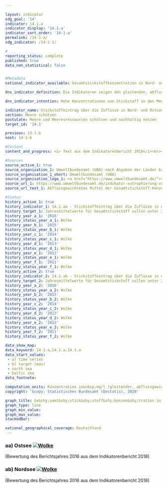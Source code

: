 ```yaml
---
                   
layout: indicator                   
sdg_goal: '14'                   
indicator: 14.1.a                   
indicator_display: '14.1.a'                   
indicator_sort_order: '14-1-a'                   
permalink: /14-1-a/                   
sdg_indicator: /14-1-1/                   

#                   
reporting_status: complete                   
published: true                   
data_non_statistical: false                   


#Metadata                   
national_indicator_available: Gesamtstickstoffkonzentration in Nord- und Ostsee                   

dns_indicator_definition: Die Indikatoren zeigen den gleitenden, abflussgewichteten Fünfjahresdurchschnitt der Stick&shy;stoff&shy;kon&shy;zen&shy;tra&shy;tionen in Milligramm (mg) Stickstoff pro Liter (l) Wasserabfluss von Flüssen in die Nord- und Ostsee.                   

dns_indicator_intention: Hohe Konzentrationen von Stickstoff in den Meeren können zu Eutrophierungseffekten wie Sauerstoffmangel, zum Verlust an Biodiversität und zur Zerstörung von Fisch-Aufzugsgebieten führen. Daher soll der Eintrag von Stickstoff unter 2,8&nbsp;mg Stickstoff pro l Abfluss für die in die Nordsee einmündenden Flüsse und unter 2,6&nbsp;mg Stickstoff pro l für die in die Ostsee einmündenden Flüsse liegen. Dies entspricht den im Rahmen der Umsetzung der Wasserrahmenrichtlinie vereinbarten Bewirtschaftungszielen der im Jahr 2016 novellierten Ober&shy;flächen&shy;ge&shy;wässer&shy;ver&shy;ord&shy;nung, den Zielen der Meeresstrategie-Rahmenrichtlinie und des Ostseeaktionsplans.                   

indicator_name: Stickstoffeintrag über die Zuflüsse in Nord- und Ostsee                   
section: Meere schützen                   
postulate: Meere und Meeresressourcen schützen und nachhaltig nutzen                   
target_id: '14.1'                   

previous: 13-1-b                   
next: 14-1-b                   

#Content                    
content_and_progress: <i> Text aus dem Indikatorenbericht 2018</i><br><br>Berechnungsgrundlage für die Indikatoren bilden Messdaten zu Stickstoffkonzentrationen und Wasserabfluss kleiner und großer Nord- und Ostseezuflüsse, die das Umweltbundesamt nach Angaben der Länder und Flussgebietsgemeinschaften zusammenstellt. Dabei werden auch kleinere Flüsse berücksichtigt, die nicht direkt in die Nord- bzw. Ostsee, sondern in einen größeren Fluss münden. Hier sind die Messstellen so gewählt, dass jeweils die Daten der letzten Messstellen vor dem Zusammenfließen beider Flüsse berücksichtigt werden. Berücksichtigt wird darüber hinaus auch der Rhein, der nicht in Deutschland mündet. Hier werden die Werte an dem Punkt gemessen, wo der Rhein Deutschland verlässt (Messstelle bei Kleve, Ortsteil Bimmen). Die Stickstoffkonzentrationen der einzelnen Flüsse werden abflussgewichtet gemittelt, sodass große Flüsse mit großen Wasserabflussmengen den Durchschnitt stärker beeinflussen als kleine Flüsse. Ein weiterer Stoff, der über Flüsse in Nord- und Ostsee eingebracht wird und dort zur Eutrophierung führt, ist Phosphor. Dieser wird in Indikator 6.1.a „Phosphor in Fließgewässern“ detailliert betrachtet.<br><br>Damit einzelne Extremereignisse wie Hochwasser oder Dürre, die punktuell zu sehr hohen oder sehr niedrigen Stickstoffeinträgen führen, die Darstellung der Entwicklung nicht verzerren, werden die Werte als gleitender Fünfjahresdurchschnitt betrachtet.<br><br>Die abflussgewichtete Stickstoffkonzentration über alle Nord- und Ostseezuflüsse zeigte seit Beginn der Zeitreihe einen abnehmenden Trend, wobei der Rückgang der Konzentrationen in der Nordsee ausgeprägter war als in der Ostsee. Im Mittel 2012-2016 erreichten die Nord- und Ostseezuflüsse eine Konzentration von 2,9 bzw. 3,0&nbsp;mg/l. Zum Erreichen eines guten Zustands gemäß der Oberflächengewässerverordnung wäre es aber erforderlich, dass jeder einzelne Fluss den Bewirtschaftungszielwert einhält.<br><br>Von den großen Ostseezuflüssen Peene, Trave und Warnow erreichte nur die Warnow (bei Rostock) 2012-2016 bereits den Bewirtschaftungszielwert. Die Peene (bei Anklam) lag mit 2,9&nbsp;mg/l und die Trave (bei Lübeck-Moisling) mit 3,7&nbsp;mg/l noch darüber. Für alle drei Flüsse zeigte sich ein deutlicher Rückgang der Fünfjahresdurchschnitte der Konzentrationen. Für die Trave fiel dieser Rückgang am stärksten aus. Bei den kleinen Ostseezuflüssen liegen die Stickstoffkonzentrationen teilweise noch um ein Vielfaches über dem Bewirtschaftungszielwert mit bis zu 6,0&nbsp;mg/l.<br><br>Bei den Nordseezuflüssen erreichte 2012-2016 nur der Rhein den Bewirtschaftungszielwert. Von den anderen großen Flüssen Elbe, Ems, Weser und Eider wies die Ems (bei Herbrum) mit 4,7&nbsp;mg/l die höchste sowie die Elbe (bei Seemannshöft) und die Eider (bei Friedrichstadt) mit 3,1&nbsp;mg/l die niedrigsten Konzentrationen auf. Für alle großen Nordseezuflüsse waren die Fünfjahresdurchschnitte der Konzentrationen rückläufig. Die Elbe zeigte den größten Rückgang. Bei den kleinen Nordseezuflüssen lag die höchste Stickstoffkonzentration 2012-2016 bei 3,6&nbsp;mg/l. Insgesamt ist derzeit eine dauerhafte und flächendeckende Einhaltung der Bewirtschaftungszielwerte weder für die Ostsee noch für die Nordsee erreicht.                   

#Sources
source_active_1: true                           
source_organisation_1: Umweltbundesamt (UBA) nach Angaben der Länder bzw. Flussgebietsgemeinschaften                           
source_organisation_1_short: Umweltbundesamt (UBA)                           
source_organisation_logo_1: <a href="https://www.umweltbundesamt.de/"><img src="https://g205sdgs.github.io/sdg-indicators/public/logos/uba.png" alt="Logo Umweltbundesamt (UBA)" title="Klicken Sie hier um zu der Homepage der Organisation zu gelangen" /></a>
source_url_1: https://www.umweltbundesamt.de/indikator-eutrophierung-von-nord-ostsee-durch                               
source_url_text_1: Abflussgewichtetes Mittel der Gesamtstickstoff-Konzentration der Nord- und Ostsee-Zuflüsse                               

#Status                   
history_active_1: true                   
history_indicator_1: 14.1.aa - Stickstoffeintrag über die Zuflüsse in die Ostsee                   
history_target_1: Jahresmittelwerte für Gesamtstickstoff sollen unter 2,6&nbsp;mg/l liegen
history_year_a_1: '2016'                           
history_status_year_a_1: Wolke
history_year_b_1: '2015'                           
history_status_year_b_1: Wolke
history_year_c_1: '2014'                           
history_status_year_c_1: Wolke
history_year_d_1: '2013'                           
history_status_year_d_1: Wolke
history_year_e_1: '2012'                           
history_status_year_e_1: Wolke
history_year_f_1: '2011'                           
history_status_year_f_1: Wolke
history_active_2: true                   
history_indicator_2: 14.1.ab - Stickstoffeintrag über die Zuflüsse in die Nordsee                   
history_target_2: Jahresmittelwerte für Gesamtstickstoff sollen unter 2,8&nbsp;mg/l liegen
history_year_a_2: '2016'                           
history_status_year_a_2: Wolke
history_year_b_2: '2015'                           
history_status_year_b_2: Wolke
history_year_c_2: '2014'                           
history_status_year_c_2: Wolke
history_year_d_2: '2013'                           
history_status_year_d_2: Wolke
history_year_e_2: '2012'                           
history_status_year_e_2: Wolke
history_year_f_2: '2011'                           
history_status_year_f_2: Wolke

data_show_map:                    
data_keyword: 14-1-a,14.1.a,14.1.a                   
data_start_values: 
 - a) time series
 - b) target (max)
 - north sea
 - baltic sea                   
data_footnote:                    

computation_units: Konzentration in&nbsp;mg/l (gleitender, abflussgewichteter Durchschnitt der vergangenen 5 Jahre)                   
copyright: '&copy; Statistisches Bundesamt (Destatis), 2020'                   

graph_title: Ge&shy;samt&shy;stick&shy;stoff&shy;konzen&shy;tration in Nord- und Ostsee                   
graph_type: line                   
graph_min_value:                    
graph_max_value:                    
stackedBar:                    

national_geographical_coverage: Deutschland                   
---
```

<div>                               
  <div class="my-header">                               
    <h3>aa) Ostsee                               
      <a href= "https://sustainabledevelopment-deutschland.github.io/status/"><img src="https://g205sdgs.github.io/sdg-indicators/public/Wettersymbole/Wolke.png" title="Der Indikator entwickelt sich zwar in die gewünschte Richtung auf das Ziel zu, bei Fortsetzung der Entwicklung würde das Ziel im Zieljahr aber um mehr als 20&nbsp;% verfehlt" alt="Wolke" />                               
      </a>                               
    </h3>                               
  </div>
  <div class="my-header-note">
    <span>(Bewertung des Berichtsjahres 2016 aus dem Indikatorenbericht 2018)</span>
  </div>                               
</div>                               
<div>                               
  <div class="my-header">                               
    <h3>ab) Nordsee                               
      <a href="https://sustainabledevelopment-deutschland.github.io/status/"><img src="https://g205sdgs.github.io/sdg-indicators/public/Wettersymbole/Wolke.png" title="Der Indikator entwickelt sich zwar in die gewünschte Richtung auf das Ziel zu, bei Fortsetzung der Entwicklung würde das Ziel im Zieljahr aber um mehr als 20&nbsp;% verfehlt" alt="Wolke" />                               
      </a>                               
    </h3>                               
  </div>
  <div class="my-header-note">
    <span>(Bewertung des Berichtsjahres 2016 aus dem Indikatorenbericht 2018)</span>
  </div>                               
</div>